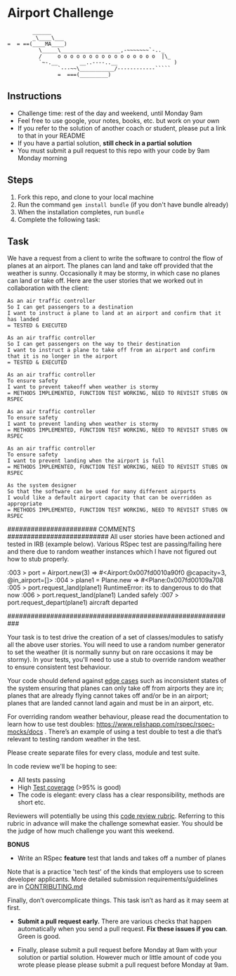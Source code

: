 Airport Challenge
=================

```
        ______
        _\____\___
=  = ==(____MA____)
          \_____\___________________,-~~~~~~~`-.._
          /     o o o o o o o o o o o o o o o o  |\_
          `~-.__       __..----..__                  )
                `---~~\___________/------------`````
                =  ===(_________)

```

Instructions
---------

* Challenge time: rest of the day and weekend, until Monday 9am
* Feel free to use google, your notes, books, etc. but work on your own
* If you refer to the solution of another coach or student, please put a link to that in your README
* If you have a partial solution, **still check in a partial solution**
* You must submit a pull request to this repo with your code by 9am Monday morning

Steps
-------

1. Fork this repo, and clone to your local machine
2. Run the command `gem install bundle` (if you don't have bundle already)
3. When the installation completes, run `bundle`
4. Complete the following task:

Task
-----

We have a request from a client to write the software to control the flow of planes at an airport. The planes can land and take off provided that the weather is sunny. Occasionally it may be stormy, in which case no planes can land or take off.  Here are the user stories that we worked out in collaboration with the client:

```
As an air traffic controller
So I can get passengers to a destination
I want to instruct a plane to land at an airport and confirm that it has landed
= TESTED & EXECUTED

As an air traffic controller
So I can get passengers on the way to their destination
I want to instruct a plane to take off from an airport and confirm that it is no longer in the airport
= TESTED & EXECUTED

As an air traffic controller
To ensure safety
I want to prevent takeoff when weather is stormy
= METHODS IMPLEMENTED, FUNCTION TEST WORKING, NEED TO REVISIT STUBS ON RSPEC

As an air traffic controller
To ensure safety
I want to prevent landing when weather is stormy
= METHODS IMPLEMENTED, FUNCTION TEST WORKING, NEED TO REVISIT STUBS ON RSPEC

As an air traffic controller
To ensure safety
I want to prevent landing when the airport is full
= METHODS IMPLEMENTED, FUNCTION TEST WORKING, NEED TO REVISIT STUBS ON RSPEC

As the system designer
So that the software can be used for many different airports
I would like a default airport capacity that can be overridden as appropriate
= METHODS IMPLEMENTED, FUNCTION TEST WORKING, NEED TO REVISIT STUBS ON RSPEC
```

####################### COMMENTS ##########################
All user stories have been actioned and tested in IRB (example below). Various RSpec test are passing/failing here and there due to random weather instances which I have not figured out how to stub properly.

:003 > port = Airport.new(3)
 => #<Airport:0x007fd0010a90f0 @capacity=3, @in_airport=[]>
 :004 > plane1 = Plane.new
 => #<Plane:0x007fd00109a708
 :005 > port.request_land(plane1)
RuntimeError: its to dangerous to do that now
 :006 > port.request_land(plane1)
Landed safely
:007 > port.request_depart(plane1)
aircraft departed

###########################################################

Your task is to test drive the creation of a set of classes/modules to satisfy all the above user stories. You will need to use a random number generator to set the weather (it is normally sunny but on rare occasions it may be stormy). In your tests, you'll need to use a stub to override random weather to ensure consistent test behaviour.

Your code should defend against [edge cases](http://programmers.stackexchange.com/questions/125587/what-are-the-difference-between-an-edge-case-a-corner-case-a-base-case-and-a-b) such as inconsistent states of the system ensuring that planes can only take off from airports they are in; planes that are already flying cannot takes off and/or be in an airport; planes that are landed cannot land again and must be in an airport, etc.

For overriding random weather behaviour, please read the documentation to learn how to use test doubles: https://www.relishapp.com/rspec/rspec-mocks/docs . There’s an example of using a test double to test a die that’s relevant to testing random weather in the test.

Please create separate files for every class, module and test suite.

In code review we'll be hoping to see:

* All tests passing
* High [Test coverage](https://github.com/makersacademy/course/blob/master/pills/test_coverage.md) (>95% is good)
* The code is elegant: every class has a clear responsibility, methods are short etc.

Reviewers will potentially be using this [code review rubric](docs/review.md).  Referring to this rubric in advance will make the challenge somewhat easier.  You should be the judge of how much challenge you want this weekend.

**BONUS**

* Write an RSpec **feature** test that lands and takes off a number of planes

Note that is a practice 'tech test' of the kinds that employers use to screen developer applicants.  More detailed submission requirements/guidelines are in [CONTRIBUTING.md](CONTRIBUTING.md)

Finally, don’t overcomplicate things. This task isn’t as hard as it may seem at first.

* **Submit a pull request early.**  There are various checks that happen automatically when you send a pull request.  **Fix these issues if you can**.  Green is good.

* Finally, please submit a pull request before Monday at 9am with your solution or partial solution.  However much or little amount of code you wrote please please please submit a pull request before Monday at 9am.
